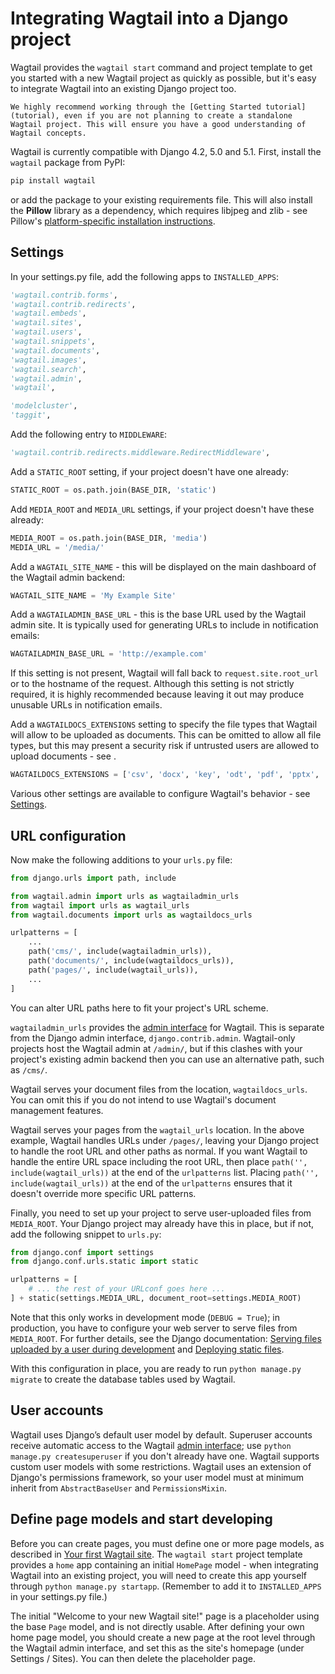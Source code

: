 # Integrating Wagtail into a Django project

Wagtail provides the `wagtail start` command and project template to get you started with a new Wagtail project as quickly as possible, but it's easy to integrate Wagtail into an existing Django project too.

```{note}
We highly recommend working through the [Getting Started tutorial](tutorial), even if you are not planning to create a standalone Wagtail project. This will ensure you have a good understanding of Wagtail concepts.
```

Wagtail is currently compatible with Django 4.2, 5.0 and 5.1. First, install the `wagtail` package from PyPI:

```sh
pip install wagtail
```

or add the package to your existing requirements file. This will also install the **Pillow** library as a dependency, which requires libjpeg and zlib - see Pillow's [platform-specific installation instructions](https://pillow.readthedocs.io/en/stable/installation.html#external-libraries).

## Settings

In your settings.py file, add the following apps to `INSTALLED_APPS`:

```python
'wagtail.contrib.forms',
'wagtail.contrib.redirects',
'wagtail.embeds',
'wagtail.sites',
'wagtail.users',
'wagtail.snippets',
'wagtail.documents',
'wagtail.images',
'wagtail.search',
'wagtail.admin',
'wagtail',

'modelcluster',
'taggit',
```

Add the following entry to `MIDDLEWARE`:

```python
'wagtail.contrib.redirects.middleware.RedirectMiddleware',
```

Add a `STATIC_ROOT` setting, if your project doesn't have one already:

```python
STATIC_ROOT = os.path.join(BASE_DIR, 'static')
```

Add `MEDIA_ROOT` and `MEDIA_URL` settings, if your project doesn't have these already:

```python
MEDIA_ROOT = os.path.join(BASE_DIR, 'media')
MEDIA_URL = '/media/'
```

Add a `WAGTAIL_SITE_NAME` - this will be displayed on the main dashboard of the Wagtail admin backend:

```python
WAGTAIL_SITE_NAME = 'My Example Site'
```

Add a `WAGTAILADMIN_BASE_URL` - this is the base URL used by the Wagtail admin site. It is typically used for generating URLs to include in notification emails:

```python
WAGTAILADMIN_BASE_URL = 'http://example.com'
```

If this setting is not present, Wagtail will fall back to `request.site.root_url` or to the hostname of the request. Although this setting is not strictly required, it is highly recommended because leaving it out may produce unusable URLs in notification emails.

Add a `WAGTAILDOCS_EXTENSIONS` setting to specify the file types that Wagtail will allow to be uploaded as documents. This can be omitted to allow all file types, but this may present a security risk if untrusted users are allowed to upload documents - see [](user_uploaded_files).

```python
WAGTAILDOCS_EXTENSIONS = ['csv', 'docx', 'key', 'odt', 'pdf', 'pptx', 'rtf', 'txt', 'xlsx', 'zip']
```

Various other settings are available to configure Wagtail's behavior - see [Settings](/reference/settings).

## URL configuration

Now make the following additions to your `urls.py` file:

```python
from django.urls import path, include

from wagtail.admin import urls as wagtailadmin_urls
from wagtail import urls as wagtail_urls
from wagtail.documents import urls as wagtaildocs_urls

urlpatterns = [
    ...
    path('cms/', include(wagtailadmin_urls)),
    path('documents/', include(wagtaildocs_urls)),
    path('pages/', include(wagtail_urls)),
    ...
]
```

You can alter URL paths here to fit your project's URL scheme.

`wagtailadmin_urls` provides the [admin interface](https://guide.wagtail.org/en-latest/concepts/wagtail-interfaces/#admin-interface) for Wagtail. This is separate from the Django admin interface, `django.contrib.admin`. Wagtail-only projects host the Wagtail admin at `/admin/`, but if this clashes with your project's existing admin backend then you can use an alternative path, such as `/cms/`.

Wagtail serves your document files from the location, `wagtaildocs_urls`. You can omit this if you do not intend to use Wagtail's document management features.

Wagtail serves your pages from the `wagtail_urls` location. In the above example, Wagtail handles URLs under `/pages/`, leaving your Django project to handle the root URL and other paths as normal. If you want Wagtail to handle the entire URL space including the root URL, then place `path('', include(wagtail_urls))` at the end of the `urlpatterns` list. Placing `path('', include(wagtail_urls))` at the end of the `urlpatterns` ensures that it doesn't override more specific URL patterns.

Finally, you need to set up your project to serve user-uploaded files from `MEDIA_ROOT`. Your Django project may already have this in place, but if not, add the following snippet to `urls.py`:

```python
from django.conf import settings
from django.conf.urls.static import static

urlpatterns = [
    # ... the rest of your URLconf goes here ...
] + static(settings.MEDIA_URL, document_root=settings.MEDIA_ROOT)
```

Note that this only works in development mode (`DEBUG = True`); in production, you have to configure your web server to serve files from `MEDIA_ROOT`. For further details, see the Django documentation: [Serving files uploaded by a user during development](https://docs.djangoproject.com/en/stable/howto/static-files/#serving-files-uploaded-by-a-user-during-development) and [Deploying static files](inv:django#howto/static-files/deployment).

With this configuration in place, you are ready to run `python manage.py migrate` to create the database tables used by Wagtail.

## User accounts

Wagtail uses Django’s default user model by default. Superuser accounts receive automatic access to the Wagtail [admin interface](https://guide.wagtail.org/en-latest/concepts/wagtail-interfaces/#admin-interface); use `python manage.py createsuperuser` if you don't already have one. Wagtail supports custom user models with some restrictions. Wagtail uses an extension of Django's permissions framework, so your user model must at minimum inherit from `AbstractBaseUser` and `PermissionsMixin`.

## Define page models and start developing

Before you can create pages, you must define one or more page models, as described in [Your first Wagtail site](/getting_started/tutorial). The `wagtail start` project template provides a `home` app containing an initial `HomePage` model - when integrating Wagtail into an existing project, you will need to create this app yourself through `python manage.py startapp`. (Remember to add it to `INSTALLED_APPS` in your settings.py file.)

The initial "Welcome to your new Wagtail site!" page is a placeholder using the base `Page` model, and is not directly usable. After defining your own home page model, you should create a new page at the root level through the Wagtail admin interface, and set this as the site's homepage (under Settings / Sites). You can then delete the placeholder page.
